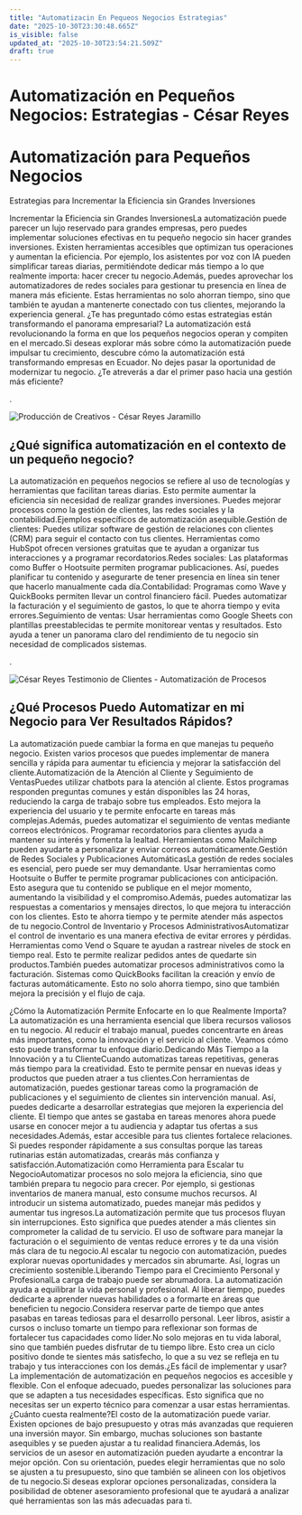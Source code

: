```yaml
---
title: "Automatizacin En Pequeos Negocios Estrategias"
date: "2025-10-30T23:30:48.665Z"
is_visible: false
updated_at: "2025-10-30T23:54:21.509Z"
draft: true
---
```


# Automatización en Pequeños Negocios: Estrategias - César Reyes
# Automatización para Pequeños Negocios
Estrategias para Incrementar la Eficiencia sin Grandes Inversiones
Incrementar la Eficiencia sin Grandes InversionesLa automatización puede parecer un lujo reservado para grandes empresas, pero puedes implementar soluciones efectivas en tu pequeño negocio sin hacer grandes inversiones. Existen herramientas accesibles que optimizan tus operaciones y aumentan la eficiencia. Por ejemplo, los asistentes por voz con IA pueden simplificar tareas diarias, permitiéndote dedicar más tiempo a lo que realmente importa: hacer crecer tu negocio.Además, puedes aprovechar los automatizadores de redes sociales para gestionar tu presencia en línea de manera más eficiente. Estas herramientas no solo ahorran tiempo, sino que también te ayudan a mantenerte conectado con tus clientes, mejorando la experiencia general. ¿Te has preguntado cómo estas estrategias están transformando el panorama empresarial? La automatización está revolucionando la forma en que los pequeños negocios operan y compiten en el mercado.Si deseas explorar más sobre cómo la automatización puede impulsar tu crecimiento, descubre cómo la automatización está transformando empresas en Ecuador. No dejes pasar la oportunidad de modernizar tu negocio. ¿Te atreverás a dar el primer paso hacia una gestión más eficiente?
.
![Producción de Creativos - César Reyes Jaramillo](https://cesarreyesjaramillo.com/wp-content/uploads/elementor/thumbs/conectando-1-qiv2b3ihj65p2rb5wcpzbrlf747xsfuxhxp4fwvhv4.jpg)
## ¿Qué significa automatización en el contexto de un pequeño negocio?
La automatización en pequeños negocios se refiere al uso de tecnologías y herramientas que facilitan tareas diarias. Esto permite aumentar la eficiencia sin necesidad de realizar grandes inversiones. Puedes mejorar procesos como la gestión de clientes, las redes sociales y la contabilidad.Ejemplos específicos de automatización asequible.Gestión de clientes: Puedes utilizar software de gestión de relaciones con clientes (CRM) para seguir el contacto con tus clientes. Herramientas como HubSpot ofrecen versiones gratuitas que te ayudan a organizar tus interacciones y a programar recordatorios.Redes sociales: Las plataformas como Buffer o Hootsuite permiten programar publicaciones. Así, puedes planificar tu contenido y asegurarte de tener presencia en línea sin tener que hacerlo manualmente cada día.Contabilidad: Programas como Wave y QuickBooks permiten llevar un control financiero fácil. Puedes automatizar la facturación y el seguimiento de gastos, lo que te ahorra tiempo y evita errores.Seguimiento de ventas: Usar herramientas como Google Sheets con plantillas preestablecidas te permite monitorear ventas y resultados. Esto ayuda a tener un panorama claro del rendimiento de tu negocio sin necesidad de complicados sistemas.
.
![César Reyes Testimonio de Clientes - Automatización de Procesos](https://cesarreyesjaramillo.com/wp-content/uploads/2023/01/¿Frustracion-por-la-falta-de-clientes-992-×-1074-px-4.png)
## ¿Qué Procesos Puedo Automatizar en mi Negocio para Ver Resultados Rápidos?
La automatización puede cambiar la forma en que manejas tu pequeño negocio. Existen varios procesos que puedes implementar de manera sencilla y rápida para aumentar tu eficiencia y mejorar la satisfacción del cliente.Automatización de la Atención al Cliente y Seguimiento de VentasPuedes utilizar chatbots para la atención al cliente. Estos programas responden preguntas comunes y están disponibles las 24 horas, reduciendo la carga de trabajo sobre tus empleados. Esto mejora la experiencia del usuario y te permite enfocarte en tareas más complejas.Además, puedes automatizar el seguimiento de ventas mediante correos electrónicos. Programar recordatorios para clientes ayuda a mantener su interés y fomenta la lealtad. Herramientas como Mailchimp pueden ayudarte a personalizar y enviar correos automáticamente.Gestión de Redes Sociales y Publicaciones AutomáticasLa gestión de redes sociales es esencial, pero puede ser muy demandante. Usar herramientas como Hootsuite o Buffer te permite programar publicaciones con anticipación. Esto asegura que tu contenido se publique en el mejor momento, aumentando la visibilidad y el compromiso.Además, puedes automatizar las respuestas a comentarios y mensajes directos, lo que mejora tu interacción con los clientes. Esto te ahorra tiempo y te permite atender más aspectos de tu negocio.Control de Inventario y Procesos AdministrativosAutomatizar el control de inventario es una manera efectiva de evitar errores y pérdidas. Herramientas como Vend o Square te ayudan a rastrear niveles de stock en tiempo real. Esto te permite realizar pedidos antes de quedarte sin productos.También puedes automatizar procesos administrativos como la facturación. Sistemas como QuickBooks facilitan la creación y envío de facturas automáticamente. Esto no solo ahorra tiempo, sino que también mejora la precisión y el flujo de caja.
¿Cómo la Automatización Permite Enfocarte en lo que Realmente Importa?La automatización es una herramienta esencial que libera recursos valiosos en tu negocio. Al reducir el trabajo manual, puedes concentrarte en áreas más importantes, como la innovación y el servicio al cliente. Veamos cómo esto puede transformar tu enfoque diario.Dedicando Más Tiempo a la Innovación y a tu ClienteCuando automatizas tareas repetitivas, generas más tiempo para la creatividad. Esto te permite pensar en nuevas ideas y productos que pueden atraer a tus clientes.Con herramientas de automatización, puedes gestionar tareas como la programación de publicaciones y el seguimiento de clientes sin intervención manual. Así, puedes dedicarte a desarrollar estrategias que mejoren la experiencia del cliente. El tiempo que antes se gastaba en tareas menores ahora puede usarse en conocer mejor a tu audiencia y adaptar tus ofertas a sus necesidades.Además, estar accesible para tus clientes fortalece relaciones. Si puedes responder rápidamente a sus consultas porque las tareas rutinarias están automatizadas, crearás más confianza y satisfacción.Automatización como Herramienta para Escalar tu NegocioAutomatizar procesos no solo mejora la eficiencia, sino que también prepara tu negocio para crecer. Por ejemplo, si gestionas inventarios de manera manual, esto consume muchos recursos. Al introducir un sistema automatizado, puedes manejar más pedidos y aumentar tus ingresos.La automatización permite que tus procesos fluyan sin interrupciones. Esto significa que puedes atender a más clientes sin comprometer la calidad de tu servicio. El uso de software para manejar la facturación o el seguimiento de ventas reduce errores y te da una visión más clara de tu negocio.Al escalar tu negocio con automatización, puedes explorar nuevas oportunidades y mercados sin abrumarte. Así, logras un crecimiento sostenible.Liberando Tiempo para el Crecimiento Personal y ProfesionalLa carga de trabajo puede ser abrumadora. La automatización ayuda a equilibrar la vida personal y profesional. Al liberar tiempo, puedes dedicarte a aprender nuevas habilidades o a formarte en áreas que beneficien tu negocio.Considera reservar parte de tiempo que antes pasabas en tareas tediosas para el desarrollo personal. Leer libros, asistir a cursos o incluso tomarte un tiempo para reflexionar son formas de fortalecer tus capacidades como líder.No solo mejoras en tu vida laboral, sino que también puedes disfrutar de tu tiempo libre. Esto crea un ciclo positivo donde te sientes más satisfecho, lo que a su vez se refleja en tu trabajo y tus interacciones con los demás.¿Es fácil de implementar y usar?La implementación de automatización en pequeños negocios es accesible y flexible. Con el enfoque adecuado, puedes personalizar las soluciones para que se adapten a tus necesidades específicas. Esto significa que no necesitas ser un experto técnico para comenzar a usar estas herramientas.¿Cuánto cuesta realmente?El costo de la automatización puede variar. Existen opciones de bajo presupuesto y otras más avanzadas que requieren una inversión mayor. Sin embargo, muchas soluciones son bastante asequibles y se pueden ajustar a tu realidad financiera.Además, los servicios de un asesor en automatización pueden ayudarte a encontrar la mejor opción. Con su orientación, puedes elegir herramientas que no solo se ajusten a tu presupuesto, sino que también se alineen con los objetivos de tu negocio.Si deseas explorar opciones personalizadas, considera la posibilidad de obtener asesoramiento profesional que te ayudará a analizar qué herramientas son las más adecuadas para ti.